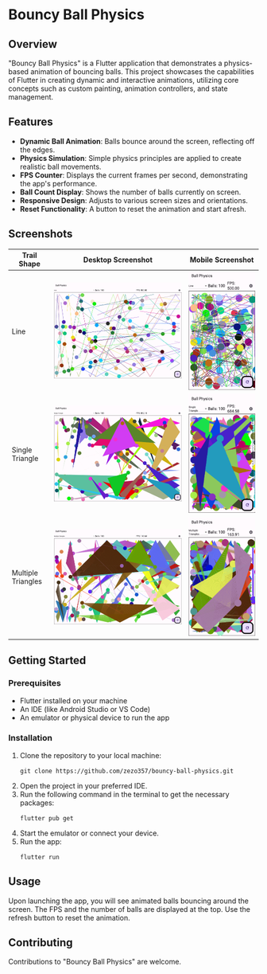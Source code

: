 

# Bouncy Ball Physics

## Overview
"Bouncy Ball Physics" is a Flutter application that demonstrates a physics-based animation of bouncing balls. This project showcases the capabilities of Flutter in creating dynamic and interactive animations, utilizing core concepts such as custom painting, animation controllers, and state management.

## Features
- **Dynamic Ball Animation**: Balls bounce around the screen, reflecting off the edges.
- **Physics Simulation**: Simple physics principles are applied to create realistic ball movements.
- **FPS Counter**: Displays the current frames per second, demonstrating the app's performance.
- **Ball Count Display**: Shows the number of balls currently on screen.
- **Responsive Design**: Adjusts to various screen sizes and orientations.
- **Reset Functionality**: A button to reset the animation and start afresh.

## Screenshots

| Trail Shape         | Desktop Screenshot                                                | Mobile Screenshot                                              |
|---------------------|-------------------------------------------------------------------|----------------------------------------------------------------|
| Line                | ![Line Desktop](test/goldens/line.desktop.png)                    | ![Line Mobile](test/goldens/line.phone.png)                    |
| Single Triangle     | ![Single Triangle Desktop](test/goldens/single_triangle.desktop.png) | ![Single Triangle Mobile](test/goldens/single_triangle.phone.png) |
| Multiple Triangles  | ![Multiple Triangles Desktop](test/goldens/multiple_triangles.desktop.png) | ![Multiple Triangles Mobile](test/goldens/multiple_triangles.phone.png) |

## Getting Started

### Prerequisites
- Flutter installed on your machine
- An IDE (like Android Studio or VS Code)
- An emulator or physical device to run the app

### Installation
1. Clone the repository to your local machine:
   ```
   git clone https://github.com/zezo357/bouncy-ball-physics.git
   ```
2. Open the project in your preferred IDE.
3. Run the following command in the terminal to get the necessary packages:
   ```
   flutter pub get
   ```
4. Start the emulator or connect your device.
5. Run the app:
   ```
   flutter run
   ```

## Usage
Upon launching the app, you will see animated balls bouncing around the screen. The FPS and the number of balls are displayed at the top. Use the refresh button to reset the animation.

## Contributing
Contributions to "Bouncy Ball Physics" are welcome.

